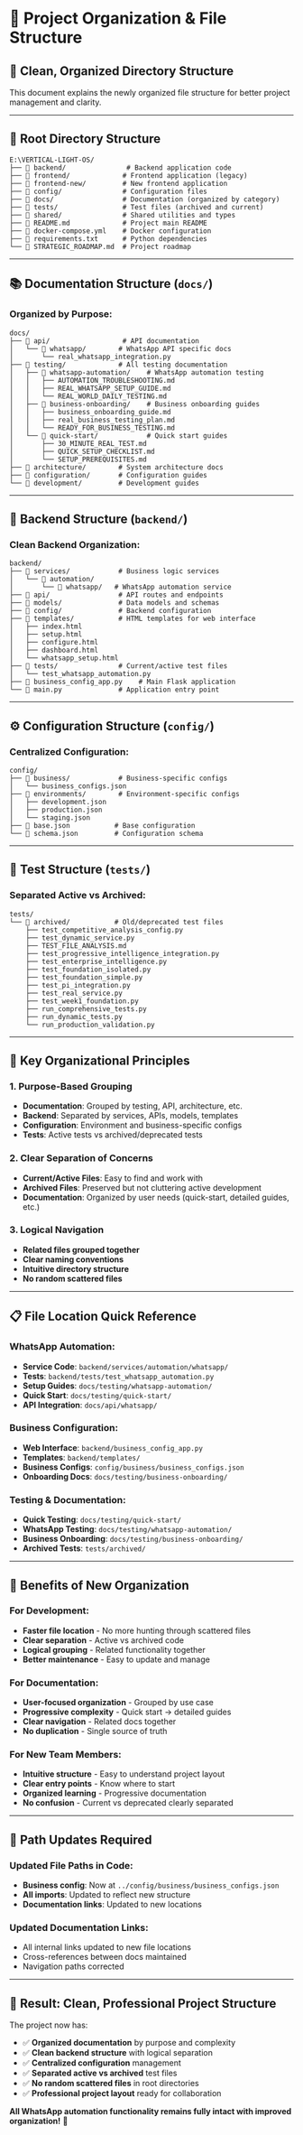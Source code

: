 # 📁 Project Organization & File Structure

## 🎯 Clean, Organized Directory Structure

This document explains the newly organized file structure for better project management and clarity.

---

## 📂 **Root Directory Structure**

```
E:\VERTICAL-LIGHT-OS/
├── 📁 backend/               # Backend application code
├── 📁 frontend/             # Frontend application (legacy)
├── 📁 frontend-new/         # New frontend application
├── 📁 config/               # Configuration files
├── 📁 docs/                 # Documentation (organized by category)
├── 📁 tests/                # Test files (archived and current)
├── 📁 shared/               # Shared utilities and types
├── 📄 README.md             # Project main README
├── 📄 docker-compose.yml    # Docker configuration
├── 📄 requirements.txt      # Python dependencies
└── 📄 STRATEGIC_ROADMAP.md  # Project roadmap
```

---

## 📚 **Documentation Structure (`docs/`)**

### **Organized by Purpose:**

```
docs/
├── 📁 api/                  # API documentation
│   └── 📁 whatsapp/        # WhatsApp API specific docs
│       └── real_whatsapp_integration.py
├── 📁 testing/             # All testing documentation
│   ├── 📁 whatsapp-automation/    # WhatsApp automation testing
│   │   ├── AUTOMATION_TROUBLESHOOTING.md
│   │   ├── REAL_WHATSAPP_SETUP_GUIDE.md
│   │   └── REAL_WORLD_DAILY_TESTING.md
│   ├── 📁 business-onboarding/    # Business onboarding guides
│   │   ├── business_onboarding_guide.md
│   │   ├── real_business_testing_plan.md
│   │   └── READY_FOR_BUSINESS_TESTING.md
│   └── 📁 quick-start/            # Quick start guides
│       ├── 30_MINUTE_REAL_TEST.md
│       ├── QUICK_SETUP_CHECKLIST.md
│       └── SETUP_PREREQUISITES.md
├── 📁 architecture/        # System architecture docs
├── 📁 configuration/       # Configuration guides
└── 📁 development/         # Development guides
```

---

## 🔧 **Backend Structure (`backend/`)**

### **Clean Backend Organization:**

```
backend/
├── 📁 services/            # Business logic services
│   └── 📁 automation/
│       └── 📁 whatsapp/   # WhatsApp automation service
├── 📁 api/                 # API routes and endpoints
├── 📁 models/              # Data models and schemas
├── 📁 config/              # Backend configuration
├── 📁 templates/           # HTML templates for web interface
│   ├── index.html
│   ├── setup.html
│   ├── configure.html
│   ├── dashboard.html
│   └── whatsapp_setup.html
├── 📁 tests/               # Current/active test files
│   └── test_whatsapp_automation.py
├── 📄 business_config_app.py    # Main Flask application
└── 📄 main.py              # Application entry point
```

---

## ⚙️ **Configuration Structure (`config/`)**

### **Centralized Configuration:**

```
config/
├── 📁 business/            # Business-specific configs
│   └── business_configs.json
├── 📁 environments/        # Environment-specific configs
│   ├── development.json
│   ├── production.json
│   └── staging.json
├── 📄 base.json           # Base configuration
└── 📄 schema.json         # Configuration schema
```

---

## 🧪 **Test Structure (`tests/`)**

### **Separated Active vs Archived:**

```
tests/
└── 📁 archived/           # Old/deprecated test files
    ├── test_competitive_analysis_config.py
    ├── test_dynamic_service.py
    ├── TEST_FILE_ANALYSIS.md
    ├── test_progressive_intelligence_integration.py
    ├── test_enterprise_intelligence.py
    ├── test_foundation_isolated.py
    ├── test_foundation_simple.py
    ├── test_pi_integration.py
    ├── test_real_service.py
    ├── test_week1_foundation.py
    ├── run_comprehensive_tests.py
    ├── run_dynamic_tests.py
    └── run_production_validation.py
```

---

## 🎯 **Key Organizational Principles**

### **1. Purpose-Based Grouping**
- **Documentation**: Grouped by testing, API, architecture, etc.
- **Backend**: Separated by services, APIs, models, templates
- **Configuration**: Environment and business-specific configs
- **Tests**: Active tests vs archived/deprecated tests

### **2. Clear Separation of Concerns**
- **Current/Active Files**: Easy to find and work with
- **Archived Files**: Preserved but not cluttering active development
- **Documentation**: Organized by user needs (quick-start, detailed guides, etc.)

### **3. Logical Navigation**
- **Related files grouped together**
- **Clear naming conventions**
- **Intuitive directory structure**
- **No random scattered files**

---

## 📋 **File Location Quick Reference**

### **WhatsApp Automation:**
- **Service Code**: `backend/services/automation/whatsapp/`
- **Tests**: `backend/tests/test_whatsapp_automation.py`
- **Setup Guides**: `docs/testing/whatsapp-automation/`
- **Quick Start**: `docs/testing/quick-start/`
- **API Integration**: `docs/api/whatsapp/`

### **Business Configuration:**
- **Web Interface**: `backend/business_config_app.py`
- **Templates**: `backend/templates/`
- **Business Configs**: `config/business/business_configs.json`
- **Onboarding Docs**: `docs/testing/business-onboarding/`

### **Testing & Documentation:**
- **Quick Testing**: `docs/testing/quick-start/`
- **WhatsApp Testing**: `docs/testing/whatsapp-automation/`
- **Business Onboarding**: `docs/testing/business-onboarding/`
- **Archived Tests**: `tests/archived/`

---

## 🚀 **Benefits of New Organization**

### **For Development:**
- **Faster file location** - No more hunting through scattered files
- **Clear separation** - Active vs archived code
- **Logical grouping** - Related functionality together
- **Better maintenance** - Easy to update and manage

### **For Documentation:**
- **User-focused organization** - Grouped by use case
- **Progressive complexity** - Quick start → detailed guides
- **Clear navigation** - Related docs together
- **No duplication** - Single source of truth

### **For New Team Members:**
- **Intuitive structure** - Easy to understand project layout
- **Clear entry points** - Know where to start
- **Organized learning** - Progressive documentation
- **No confusion** - Current vs deprecated clearly separated

---

## 📝 **Path Updates Required**

### **Updated File Paths in Code:**
- **Business config**: Now at `../config/business/business_configs.json`
- **All imports**: Updated to reflect new structure
- **Documentation links**: Updated to new locations

### **Updated Documentation Links:**
- All internal links updated to new file locations
- Cross-references between docs maintained
- Navigation paths corrected

---

## 🎉 **Result: Clean, Professional Project Structure**

The project now has:
- ✅ **Organized documentation** by purpose and complexity
- ✅ **Clean backend structure** with logical separation
- ✅ **Centralized configuration** management
- ✅ **Separated active vs archived** test files
- ✅ **No random scattered files** in root directories
- ✅ **Professional project layout** ready for collaboration

**All WhatsApp automation functionality remains fully intact with improved organization!** 🚀